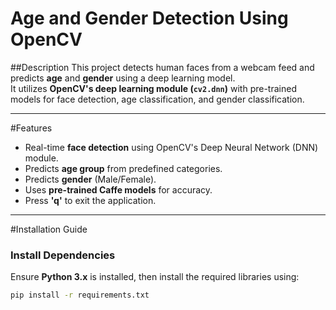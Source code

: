 # Age and Gender Detection Using OpenCV

##Description
This project detects human faces from a webcam feed and predicts **age** and **gender** using a deep learning model.  
It utilizes **OpenCV's deep learning module (`cv2.dnn`)** with pre-trained models for face detection, age classification, and gender classification.

---

#Features
- Real-time **face detection** using OpenCV's Deep Neural Network (DNN) module.
- Predicts **age group** from predefined categories.
- Predicts **gender** (Male/Female).
- Uses **pre-trained Caffe models** for accuracy.
- Press **'q'** to exit the application.

---

#Installation Guide
### Install Dependencies
Ensure **Python 3.x** is installed, then install the required libraries using:
```sh
pip install -r requirements.txt

